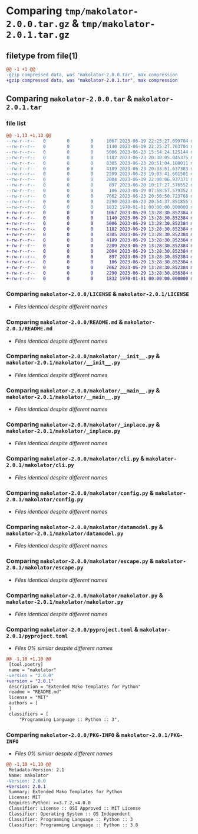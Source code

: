 # Comparing `tmp/makolator-2.0.0.tar.gz` & `tmp/makolator-2.0.1.tar.gz`

## filetype from file(1)

```diff
@@ -1 +1 @@
-gzip compressed data, was "makolator-2.0.0.tar", max compression
+gzip compressed data, was "makolator-2.0.1.tar", max compression
```

## Comparing `makolator-2.0.0.tar` & `makolator-2.0.1.tar`

### file list

```diff
@@ -1,13 +1,13 @@
--rw-r--r--   0        0        0     1067 2023-06-19 22:25:27.699704 makolator-2.0.0/LICENSE
--rw-r--r--   0        0        0     1140 2023-06-19 22:25:27.703704 makolator-2.0.0/README.md
--rw-r--r--   0        0        0     5006 2023-06-23 15:54:24.125144 makolator-2.0.0/makolator/__init__.py
--rw-r--r--   0        0        0     1182 2023-06-23 20:30:05.045375 makolator-2.0.0/makolator/__main__.py
--rw-r--r--   0        0        0     8305 2023-06-23 20:51:04.188011 makolator-2.0.0/makolator/_inplace.py
--rw-r--r--   0        0        0     4189 2023-06-23 20:33:51.637383 makolator-2.0.0/makolator/cli.py
--rw-r--r--   0        0        0     2209 2023-06-23 19:03:41.601501 makolator-2.0.0/makolator/config.py
--rw-r--r--   0        0        0     2004 2023-06-19 22:00:06.937371 makolator-2.0.0/makolator/datamodel.py
--rw-r--r--   0        0        0      897 2023-06-20 10:17:27.576552 makolator-2.0.0/makolator/escape.py
--rw-r--r--   0        0        0      106 2023-06-19 07:58:57.579352 makolator-2.0.0/makolator/exceptions.py
--rw-r--r--   0        0        0     7662 2023-06-23 20:50:50.723768 makolator-2.0.0/makolator/makolator.py
--rw-r--r--   0        0        0     2290 2023-06-23 20:54:37.851855 makolator-2.0.0/pyproject.toml
--rw-r--r--   0        0        0     1832 1970-01-01 00:00:00.000000 makolator-2.0.0/PKG-INFO
+-rw-r--r--   0        0        0     1067 2023-06-29 13:28:30.852384 makolator-2.0.1/LICENSE
+-rw-r--r--   0        0        0     1140 2023-06-29 13:28:30.852384 makolator-2.0.1/README.md
+-rw-r--r--   0        0        0     5006 2023-06-29 13:28:30.852384 makolator-2.0.1/makolator/__init__.py
+-rw-r--r--   0        0        0     1182 2023-06-29 13:28:30.852384 makolator-2.0.1/makolator/__main__.py
+-rw-r--r--   0        0        0     8305 2023-06-29 13:28:30.852384 makolator-2.0.1/makolator/_inplace.py
+-rw-r--r--   0        0        0     4189 2023-06-29 13:28:30.852384 makolator-2.0.1/makolator/cli.py
+-rw-r--r--   0        0        0     2209 2023-06-29 13:28:30.852384 makolator-2.0.1/makolator/config.py
+-rw-r--r--   0        0        0     2004 2023-06-29 13:28:30.852384 makolator-2.0.1/makolator/datamodel.py
+-rw-r--r--   0        0        0      897 2023-06-29 13:28:30.852384 makolator-2.0.1/makolator/escape.py
+-rw-r--r--   0        0        0      106 2023-06-29 13:28:30.852384 makolator-2.0.1/makolator/exceptions.py
+-rw-r--r--   0        0        0     7662 2023-06-29 13:28:30.852384 makolator-2.0.1/makolator/makolator.py
+-rw-r--r--   0        0        0     2290 2023-06-29 13:28:30.856384 makolator-2.0.1/pyproject.toml
+-rw-r--r--   0        0        0     1832 1970-01-01 00:00:00.000000 makolator-2.0.1/PKG-INFO
```

### Comparing `makolator-2.0.0/LICENSE` & `makolator-2.0.1/LICENSE`

 * *Files identical despite different names*

### Comparing `makolator-2.0.0/README.md` & `makolator-2.0.1/README.md`

 * *Files identical despite different names*

### Comparing `makolator-2.0.0/makolator/__init__.py` & `makolator-2.0.1/makolator/__init__.py`

 * *Files identical despite different names*

### Comparing `makolator-2.0.0/makolator/__main__.py` & `makolator-2.0.1/makolator/__main__.py`

 * *Files identical despite different names*

### Comparing `makolator-2.0.0/makolator/_inplace.py` & `makolator-2.0.1/makolator/_inplace.py`

 * *Files identical despite different names*

### Comparing `makolator-2.0.0/makolator/cli.py` & `makolator-2.0.1/makolator/cli.py`

 * *Files identical despite different names*

### Comparing `makolator-2.0.0/makolator/config.py` & `makolator-2.0.1/makolator/config.py`

 * *Files identical despite different names*

### Comparing `makolator-2.0.0/makolator/datamodel.py` & `makolator-2.0.1/makolator/datamodel.py`

 * *Files identical despite different names*

### Comparing `makolator-2.0.0/makolator/escape.py` & `makolator-2.0.1/makolator/escape.py`

 * *Files identical despite different names*

### Comparing `makolator-2.0.0/makolator/makolator.py` & `makolator-2.0.1/makolator/makolator.py`

 * *Files identical despite different names*

### Comparing `makolator-2.0.0/pyproject.toml` & `makolator-2.0.1/pyproject.toml`

 * *Files 0% similar despite different names*

```diff
@@ -1,10 +1,10 @@
 [tool.poetry]
 name = "makolator"
-version = "2.0.0"
+version = "2.0.1"
 description = "Extended Mako Templates for Python"
 readme = "README.md"
 license = "MIT"
 authors = [
 ]
 classifiers = [
     "Programming Language :: Python :: 3",
```

### Comparing `makolator-2.0.0/PKG-INFO` & `makolator-2.0.1/PKG-INFO`

 * *Files 0% similar despite different names*

```diff
@@ -1,10 +1,10 @@
 Metadata-Version: 2.1
 Name: makolator
-Version: 2.0.0
+Version: 2.0.1
 Summary: Extended Mako Templates for Python
 License: MIT
 Requires-Python: >=3.7.2,<4.0.0
 Classifier: License :: OSI Approved :: MIT License
 Classifier: Operating System :: OS Independent
 Classifier: Programming Language :: Python :: 3
 Classifier: Programming Language :: Python :: 3.8
```

